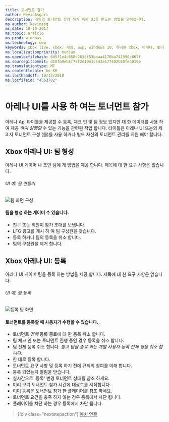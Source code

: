 ```yaml
---
title: 토너먼트 참가
author: KevinAsgari
description: 게임의 토너먼트 참가 하기 위한 UI를 만드는 방법을 알아봅니다.
ms.author: kevinasg
ms.date: 10-10-2017
ms.topic: article
ms.prod: windows
ms.technology: uwp
keywords: xbox live, xbox, 게임, uwp, windows 10, 하나는 xbox, 아레나, 토너먼트, ux
ms.localizationpriority: medium
ms.openlocfilehash: 6d5f1e4c658d2638f53baaa4176ba741990c667f
ms.sourcegitcommit: d10fb9eb5f75f2d10e1c543a177402b50fe4019e
ms.translationtype: MT
ms.contentlocale: ko-KR
ms.lasthandoff: 10/12/2018
ms.locfileid: "4563782"
---
```

# <a name="join-a-tournament-by-using-the-arena-ui"></a>아레나 UI를 사용 하 여는 토너먼트 참가

아레나 Api 타이틀을 제공할 수 등록, 체크 인 및 팀 정보 있지만 대 한 데이터를 사용 하 여 제공 *하지* *실행할* 수 있는 기능을 관련된 작업 합니다. 타이틀은 아레나 UI 또는의 제 3 자 토너먼트 구성 (를)를 사용 하거나 빌드 자신의 토너먼트 관리를 지원 해야 합니다.

## <a name="xbox-arena-ui-team-formation"></a>Xbox 아레나 UI: 팀 형성

아레나 UI 게이머 나 조인 팀에 게 방법을 제공 합니다. 제목에 대 한 요구 사항은 없습니다.

###### <a name="ui-example-create-a-team"></a>UI 예: 팀 만들기

![팀 화면 구성](../../images/arena/arena-ux-create-team.png)

#### <a name="when-forming-a-team-a-gamer-can"></a>팀을 형성 하는 게이머 수 있습니다.

* 친구 또는 회원이 참가 초대를 보냅니다.
* LFG 광고를 게시 하 여 팀 구성원을 찾습니다.
* 등록 하거나 팀의 등록을 취소 합니다.
* 팀의 구성원을 제거 합니다.

## <a name="xbox-arena-ui-registration"></a>Xbox 아레나 UI: 등록

아레나 UI 게이머 팀을 등록 하는 방법을 제공 합니다. 제목에 대 한 요구 사항은 없습니다.

###### <a name="ui-example-register-a-team"></a>UI 예: 팀 등록

![등록 팀 화면](../../images/arena/arena-ux-register-team.png)

#### <a name="when-registering-for-a-tournament-a-user-can"></a>토너먼트를 등록할 때 사용자가 수행할 수 있습니다.

* 토너먼트 *전에* 등록 종료에 대 한 등록 취소 합니다.
* 팀 체크 인 또는 토너먼트 진행 중인 경우 등록을 취소 합니다.
* 팀 전체 등록 취소 합니다. *참고 팀을 종료 하는 개별 사용자 등록 전체 팀을 취소 합니다.*
* 한 대로 등록 합니다.
* 토너먼트 요구 사항 및 등록 하기 전에 규칙의 참여를 이해 합니다.
* 등록 되었는지 알림을 받습니다.
* 실시간으로 '등록' 변경 토너먼트 상태를 참조 하세요.
* 미리 보기 토너먼트 참가 시간에 대괄호를 시작합니다.
* 이미 등록은 토너먼트 참가 한 플레이어를 참조 하세요.
* 토너먼트 요건을 충족 하지 않는 경우 등록에서 차단 됩니다.
* 플레이어를 차단 하는 경우 등록에서 차단 됩니다.

> [!div class="nextstepaction"]
> [매치 연결](arena-ux-match-engagement.md)
